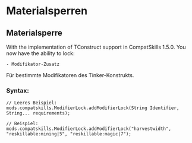 # Materialsperren

## Materialsperre

With the implementation of TConstruct support in CompatSkills 1.5.0. You now have the ability to lock:

    - Modifikator-Zusatz
    

Für bestimmte Modifikatoren des Tinker-Konstrukts.

### Syntax:

    // Leeres Beispiel:
    mods.compatskills.ModifierLock.addModifierLock(String Identifier, String... requirements);
    
    // Beispiel:
    mods.compatskills.ModifierLock.addModifierLock("harvestwidth", "reskillable:mining|5", "reskillable:magic|7");